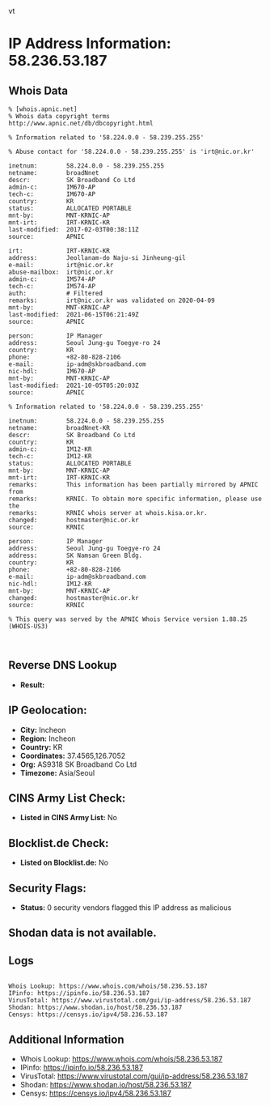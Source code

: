 vt
# IP Address Information: 58.236.53.187

## Whois Data
```
% [whois.apnic.net]
% Whois data copyright terms    http://www.apnic.net/db/dbcopyright.html

% Information related to '58.224.0.0 - 58.239.255.255'

% Abuse contact for '58.224.0.0 - 58.239.255.255' is 'irt@nic.or.kr'

inetnum:        58.224.0.0 - 58.239.255.255
netname:        broadNnet
descr:          SK Broadband Co Ltd
admin-c:        IM670-AP
tech-c:         IM670-AP
country:        KR
status:         ALLOCATED PORTABLE
mnt-by:         MNT-KRNIC-AP
mnt-irt:        IRT-KRNIC-KR
last-modified:  2017-02-03T00:38:11Z
source:         APNIC

irt:            IRT-KRNIC-KR
address:        Jeollanam-do Naju-si Jinheung-gil
e-mail:         irt@nic.or.kr
abuse-mailbox:  irt@nic.or.kr
admin-c:        IM574-AP
tech-c:         IM574-AP
auth:           # Filtered
remarks:        irt@nic.or.kr was validated on 2020-04-09
mnt-by:         MNT-KRNIC-AP
last-modified:  2021-06-15T06:21:49Z
source:         APNIC

person:         IP Manager
address:        Seoul Jung-gu Toegye-ro 24
country:        KR
phone:          +82-80-828-2106
e-mail:         ip-adm@skbroadband.com
nic-hdl:        IM670-AP
mnt-by:         MNT-KRNIC-AP
last-modified:  2021-10-05T05:20:03Z
source:         APNIC

% Information related to '58.224.0.0 - 58.239.255.255'

inetnum:        58.224.0.0 - 58.239.255.255
netname:        broadNnet-KR
descr:          SK Broadband Co Ltd
country:        KR
admin-c:        IM12-KR
tech-c:         IM12-KR
status:         ALLOCATED PORTABLE
mnt-by:         MNT-KRNIC-AP
mnt-irt:        IRT-KRNIC-KR
remarks:        This information has been partially mirrored by APNIC from
remarks:        KRNIC. To obtain more specific information, please use the
remarks:        KRNIC whois server at whois.kisa.or.kr.
changed:        hostmaster@nic.or.kr
source:         KRNIC

person:         IP Manager
address:        Seoul Jung-gu Toegye-ro 24
address:        SK Namsan Green Bldg.
country:        KR
phone:          +82-80-828-2106
e-mail:         ip-adm@skbroadband.com
nic-hdl:        IM12-KR
mnt-by:         MNT-KRNIC-AP
changed:        hostmaster@nic.or.kr
source:         KRNIC

% This query was served by the APNIC Whois Service version 1.88.25 (WHOIS-US3)



```
## Reverse DNS Lookup
- **Result:** 

## IP Geolocation:
- **City:** Incheon
- **Region:** Incheon
- **Country:** KR
- **Coordinates:** 37.4565,126.7052
- **Org:** AS9318 SK Broadband Co Ltd
- **Timezone:** Asia/Seoul

## CINS Army List Check:
- **Listed in CINS Army List:** 
No

## Blocklist.de Check:
- **Listed on Blocklist.de:** 
No

## Security Flags:
- **Status:** 0 security vendors flagged this IP address as malicious

## Shodan data is not available.

## Logs
```

Whois Lookup: https://www.whois.com/whois/58.236.53.187
IPinfo: https://ipinfo.io/58.236.53.187
VirusTotal: https://www.virustotal.com/gui/ip-address/58.236.53.187
Shodan: https://www.shodan.io/host/58.236.53.187
Censys: https://censys.io/ipv4/58.236.53.187

```
## Additional Information
- Whois Lookup: https://www.whois.com/whois/58.236.53.187
- IPinfo: https://ipinfo.io/58.236.53.187
- VirusTotal: https://www.virustotal.com/gui/ip-address/58.236.53.187
- Shodan: https://www.shodan.io/host/58.236.53.187
- Censys: https://censys.io/ipv4/58.236.53.187

